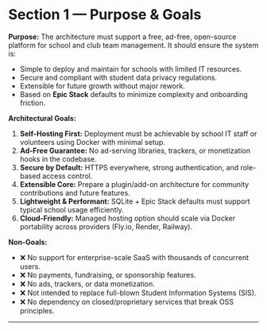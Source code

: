 # Section 1 — Purpose & Goals

**Purpose:** The architecture must support a free, ad-free, open-source platform
for school and club team management. It should ensure the system is:

- Simple to deploy and maintain for schools with limited IT resources.
- Secure and compliant with student data privacy regulations.
- Extensible for future growth without major rework.
- Based on **Epic Stack** defaults to minimize complexity and onboarding
  friction.

**Architectural Goals:**

1. **Self-Hosting First:** Deployment must be achievable by school IT staff or
   volunteers using Docker with minimal setup.
2. **Ad-Free Guarantee:** No ad-serving libraries, trackers, or monetization
   hooks in the codebase.
3. **Secure by Default:** HTTPS everywhere, strong authentication, and
   role-based access control.
4. **Extensible Core:** Prepare a plugin/add-on architecture for community
   contributions and future features.
5. **Lightweight & Performant:** SQLite + Epic Stack defaults must support
   typical school usage efficiently.
6. **Cloud-Friendly:** Managed hosting option should scale via Docker
   portability across providers (Fly.io, Render, Railway).

**Non-Goals:**

- ❌ No support for enterprise-scale SaaS with thousands of concurrent users.
- ❌ No payments, fundraising, or sponsorship features.
- ❌ No ads, trackers, or data monetization.
- ❌ Not intended to replace full-blown Student Information Systems (SIS).
- ❌ No dependency on closed/proprietary services that break OSS principles.

---
